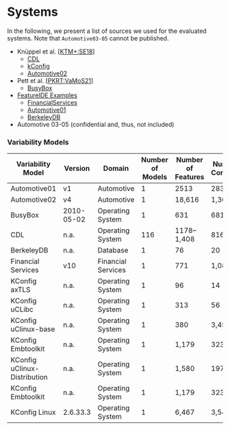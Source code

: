 # Systems

In the following, we present a list of sources we used for the evaluated systems.  Note that `Automotive03-05` cannot be published.

* Knüppel et al. \[[KTM+:SE18](https://dl.acm.org/doi/abs/10.1145/3106237.3106252)\]
  * [CDL](https://github.com/AlexanderKnueppel/is-there-a-mismatch/tree/master/Data/LargeFeatureModels/CDL)
  * [kConfig](https://github.com/AlexanderKnueppel/is-there-a-mismatch/tree/master/Data/LargeFeatureModels/KConfig)
  * [Automotive02](https://github.com/AlexanderKnueppel/is-there-a-mismatch/tree/master/Data/LargeFeatureModels)
* Pett et al. \[[PKRT:VaMoS21](https://dl.acm.org/doi/abs/10.1145/3442391.3442410)\]
  * [BusyBox](https://github.com/TUBS-ISF/Stability-of-Productline-Sampling)
* [FeatureIDE Examples](https://github.com/FeatureIDE/FeatureIDE)
  * [FinancialServices](https://github.com/FeatureIDE/FeatureIDE/tree/develop/plugins/de.ovgu.featureide.examples/featureide_examples/FeatureModels/FinancialServices01)
  * [Automotive01](https://github.com/FeatureIDE/FeatureIDE/tree/develop/plugins/de.ovgu.featureide.examples/featureide_examples/FeatureModels/Automotive01)
  * [BerkeleyDB](https://github.com/FeatureIDE/FeatureIDE/tree/develop/plugins/de.ovgu.featureide.examples/featureide_examples/FeatureModels/BerkeleyDB)
* Automotive 03-05 (confidential and, thus, not included)


### Variability Models
|Variability Model |Version |Domain            |Number of Models|Number of Features|Number of Constraints|
|------------------|--------------|------------------|--------------|----------------|-------------------|
|Automotive01      |v1 |Automotive        |1             |2513            |2833               |
|Automotive02      |v4 |Automotive        |1             |18,616     |1,369           |
|BusyBox           |2010-05-02 |Operating System  |1            |631         |681            |
|CDL               |n.a. |Operating System  |116           |1178–1,408       |816–956            |
|BerkeleyDB        |n.a. |Database          |1             |76              |20                 |
|Financial Services|v10 |Financial Services|1            |771        |1,080         |
|KConfig axTLS            |n.a. | Operating System | 1             |96         |14             |
|KConfig uCLibc           |n.a. |Operating System  |1             |313         |56            |
|KConfig uClinux-base          |n.a. |Operating System  |1             |380         |3,455            |
|KConfig Embtoolkit          |n.a. |Operating System  |1             |1,179         |323            |
|KConfig uClinux-Distribution          |n.a. |Operating System  |1             |1,580         |197            |
|KConfig Embtoolkit          |n.a. |Operating System  |1             |1,179         |323            |
|KConfig Linux    |2.6.33.3 |Operating System  |1             |6,467            |3,545               |
